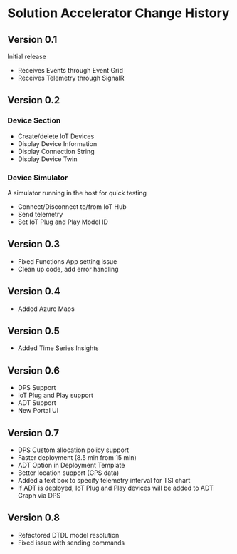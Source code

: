 # Solution Accelerator Change History

## Version 0.1

Initial release

- Receives Events through Event Grid
- Receives Telemetry through SignalR

## Version 0.2

### Device Section

- Create/delete IoT Devices
- Display Device Information
- Display Connection String
- Display Device Twin

### Device Simulator

A simulator running in the host for quick testing

- Connect/Disconnect to/from IoT Hub
- Send telemetry
- Set IoT Plug and Play Model ID

## Version 0.3

- Fixed Functions App setting issue
- Clean up code, add error handling

## Version 0.4

- Added Azure Maps

## Version 0.5

- Added Time Series Insights

## Version 0.6

- DPS Support
- IoT Plug and Play support
- ADT Support
- New Portal UI

## Version 0.7

- DPS Custom allocation policy support
- Faster deployment (8.5 min from 15 min)
- ADT Option in Deployment Template
- Better location support (GPS data)
- Added a text box to specify telemetry interval for TSI chart
- If ADT is deployed, IoT Plug and Play devices will be added to ADT Graph via DPS

## Version 0.8

- Refactored DTDL model resolution
- Fixed issue with sending commands